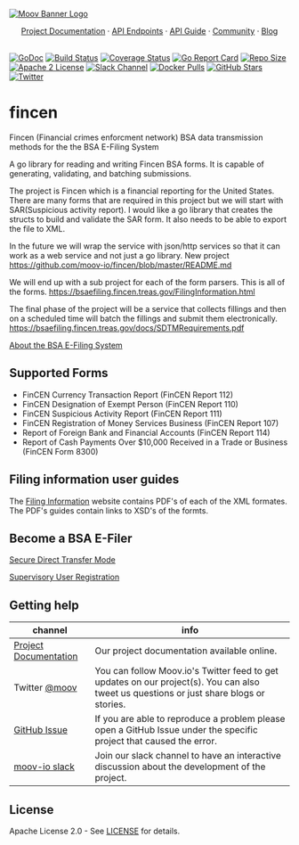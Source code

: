 [![Moov Banner Logo](https://user-images.githubusercontent.com/20115216/104214617-885b3c80-53ec-11eb-8ce0-9fc745fb5bfc.png)](https://github.com/moov-io)

<p align="center">
  <a href="https://moov-io.github.io/fincen/">Project Documentation</a>
  ·
  <a href="https://moov-io.github.io/fincen/api/#get-/files">API Endpoints</a>
  ·
  <a href="https://moov.io/blog/education/fincen-api-guide/">API Guide</a>
  ·
  <a href="https://slack.moov.io/">Community</a>
  ·
  <a href="https://moov.io/blog/">Blog</a>
  <br>
  <br>
</p>

[![GoDoc](https://godoc.org/github.com/moov-io/fincen?status.svg)](https://godoc.org/github.com/moov-io/fincen)
[![Build Status](https://github.com/moov-io/fincen/workflows/Go/badge.svg)](https://github.com/moov-io/fincen/actions)
[![Coverage Status](https://codecov.io/gh/moov-io/fincen/branch/master/graph/badge.svg)](https://codecov.io/gh/moov-io/fincen)
[![Go Report Card](https://goreportcard.com/badge/github.com/moov-io/fincen)](https://goreportcard.com/report/github.com/moov-io/fincen)
[![Repo Size](https://img.shields.io/github/languages/code-size/moov-io/fincen?label=project%20size)](https://github.com/moov-io/fincen)
[![Apache 2 License](https://img.shields.io/badge/license-Apache2-blue.svg)](https://raw.githubusercontent.com/moov-io/fincen/master/LICENSE)
[![Slack Channel](https://slack.moov.io/badge.svg?bg=e01563&fgColor=fffff)](https://slack.moov.io/)
[![Docker Pulls](https://img.shields.io/docker/pulls/moov/fincen)](https://hub.docker.com/r/moov/fincen)
[![GitHub Stars](https://img.shields.io/github/stars/moov-io/fincen)](https://github.com/moov-io/fincen)
[![Twitter](https://img.shields.io/twitter/follow/moov?style=social)](https://twitter.com/moov?lang=en)

# fincen
Fincen (Financial crimes enforcment network) BSA data transmission methods for the the BSA E-Filing System

A go library for reading and writing Fincen BSA forms. It is capable of generating, validating, and batching submissions.

The project is Fincen which is a financial reporting for the United States. There are many forms that are required in this project but we will start with SAR(Suspicious activity report). I would like a go library that creates the structs to build and validate the SAR form. It also needs to be able to export the file to XML.

In the future we will wrap the service with json/http services so that it can work as a web service and not just a go library.
New project
https://github.com/moov-io/fincen/blob/master/README.md

We will end up with a sub project for each of the form parsers. This is all of the forms.
https://bsaefiling.fincen.treas.gov/FilingInformation.html

The final phase of the project will be a service that collects fillings and then on a scheduled time will batch the fillings and submit them electronically.
https://bsaefiling.fincen.treas.gov/docs/SDTMRequirements.pdf


[About the BSA E-Filing System](https://bsaefiling.fincen.treas.gov/AboutBsa.html)

## Supported Forms

- FinCEN Currency Transaction Report (FinCEN Report 112)
- FinCEN Designation of Exempt Person (FinCEN Report 110)
- FinCEN Suspicious Activity Report (FinCEN Report 111)
- FinCEN Registration of Money Services Business (FinCEN Report 107)
- Report of Foreign Bank and Financial Accounts (FinCEN Report 114)
- Report of Cash Payments Over $10,000 Received in a Trade or Business (FinCEN Form 8300)

## Filing information user guides

The [Filing Information](https://bsaefiling.fincen.treas.gov/FilingInformation.html) website contains PDF's of each of the XML formates. The PDF's guides contain links to XSD's of the formts.

## Become a BSA E-Filer

[Secure Direct Transfer Mode](https://bsaefiling.fincen.treas.gov/SDTMInfo.html)

[Supervisory User Registration](https://bsaefiling1.fincen.treas.gov/AddUser)

## Getting help

 channel | info
 ------- | -------
[Project Documentation](https://moov-io.github.io/fincen/) | Our project documentation available online.
Twitter [@moov](https://twitter.com/moov)	| You can follow Moov.io's Twitter feed to get updates on our project(s). You can also tweet us questions or just share blogs or stories.
[GitHub Issue](https://github.com/moov-io/fincen/issues/new) | If you are able to reproduce a problem please open a GitHub Issue under the specific project that caused the error.
[moov-io slack](https://slack.moov.io/) | Join our slack channel to have an interactive discussion about the development of the project.

## License

Apache License 2.0 - See [LICENSE](LICENSE) for details.

